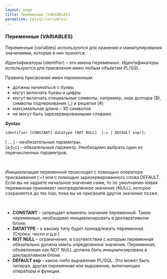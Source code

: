 ```yaml
---
layout: page
title: Переменные (VARIABLES)
permalink: /plsql/variables/
---
```


### Переменные (VARIABLES)

Переменные (variables) используются для хранения и манипулирования значениями, которые в них хранятся.

Идентификаторы (identifier) – это имена переменных. Идентификаторы используются для присвоения имен любым объектам PL/SQL.  

Правила присвоения имен переменным:<br/>

<ul>
<li> должны начинаться с буквы </li>
<li> могут включать буквы и цифры </li>
<li> могут включать специальные символы, например, знак доллара ($), символы подчеркивания (_) и решетки (#) </li>
<li> максимальная длина – 30 символов </li>
<li> не могут быть зарезервированными словами.</li>
</ul>



<strong>Syntax</strong>


    identifier [CONSTANT] datatype [NOT NULL]  [:= | DEFAULT expr];


[ … ] – необязательные параметры. <br/>
{a,b,c} – обязательный параметр. Необходимо выбрать один из перечисленных параметров.<br/>


<br/>

Инициализация переменной происходит с помощью оператора присваивания  (:=) или с помощью зарезервированного слова DEFAULT. Если вы не задаете начальное значение сами, то по умолчанию новая переменная принимает неопределенное значение (NULL), которое сохраняется до тех пор, пока вы не присвоите  другое значение позже.

<br/>

<ul>
<li><strong>CONSTANT </strong> – запрещает изменять значение переменной. Такие переменные, необходимо инициализировать в декларативном блоке.</li>
<li><strong>DATATYPE </strong> – к какому типу будет принадлежать переменная. (Строка, число и д.р.)</li>
<li><strong>NOT NULL </strong> – ограничение, в соответствии с которым переменная обязательно должна иметь определенное значение. Переменная, объявленная как NOT NULL должна быть инициализирована в декларативном блоке.</li>
<li><strong>DEFAULT exp </strong> – какое-либо выражение  PL/SQL. Это может быть литерал, другая переменная или выражение, включающее операторы и функции.</li>
</ul>
